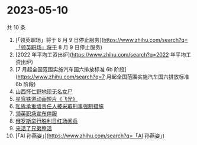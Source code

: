 # 2023-05-10

共 10 条

<!-- BEGIN -->
<!-- 最后更新时间 Wed May 10 2023 16:11:08 GMT+0800 (China Standard Time) -->

1. [「领英职场」将于 8 月 9
   日停止服务](https://www.zhihu.com/search?q=「领英职场」将于 8 月 9
   日停止服务)
1. [2022 年平均工资出炉](https://www.zhihu.com/search?q=2022 年平均工资出炉)
1. [7 月起全国范围实施汽车国六排放标准 6b 阶段](https://www.zhihu.com/search?q=7
   月起全国范围实施汽车国六排放标准 6b 阶段)
1. [山西怀仁野地现无名女尸](https://www.zhihu.com/search?q=山西怀仁野地现无名女尸)
1. [星穹铁道动画短片《飞光》](https://www.zhihu.com/search?q=星穹铁道动画短片《飞光》)
1. [私拆承重墙责任人被采取刑事强制措施](https://www.zhihu.com/search?q=私拆承重墙责任人被采取刑事强制措施)
1. [领英职场宣布停服](https://www.zhihu.com/search?q=领英职场宣布停服)
1. [俄罗斯举行胜利日红场阅兵](https://www.zhihu.com/search?q=俄罗斯举行胜利日红场阅兵)
1. [来活了兄弟整活](https://www.zhihu.com/search?q=来活了兄弟整活)
1. [「AI 孙燕姿」](https://www.zhihu.com/search?q=「AI 孙燕姿」)

<!-- END -->
